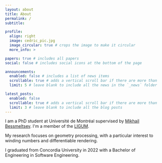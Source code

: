 ```yaml
---
layout: about
title: About
permalink: /
subtitle:

profile:
  align: right
  image: cedric_pic.jpg
  image_circular: true # crops the image to make it circular
  more_info: >

papers: true # includes all papers
social: false # includes social icons at the bottom of the page

announcements:
  enabled: false # includes a list of news items
  scrollable: true # adds a vertical scroll bar if there are more than 3 news items
  limit: 5 # leave blank to include all the news in the `_news` folder

latest_posts:
  enabled: false
  scrollable: true # adds a vertical scroll bar if there are more than 3 new posts items
  limit: 3 # leave blank to include all the blog posts
---
```


I am a PhD student at Université de Montréal supervised by <a href="https://www-labs.iro.umontreal.ca/~bmpix/">Mikhail Bessmeltsev</a>. I'm a member of the <a href="http://www.ligum.umontreal.ca/">LIGUM</a>.

My research focuses on geometry processing, with a particular interest to winding numbers and differentiable rendering.

I graduated from Concordia University in 2022 with a Bachelor of Engineering in Software Engineering.
